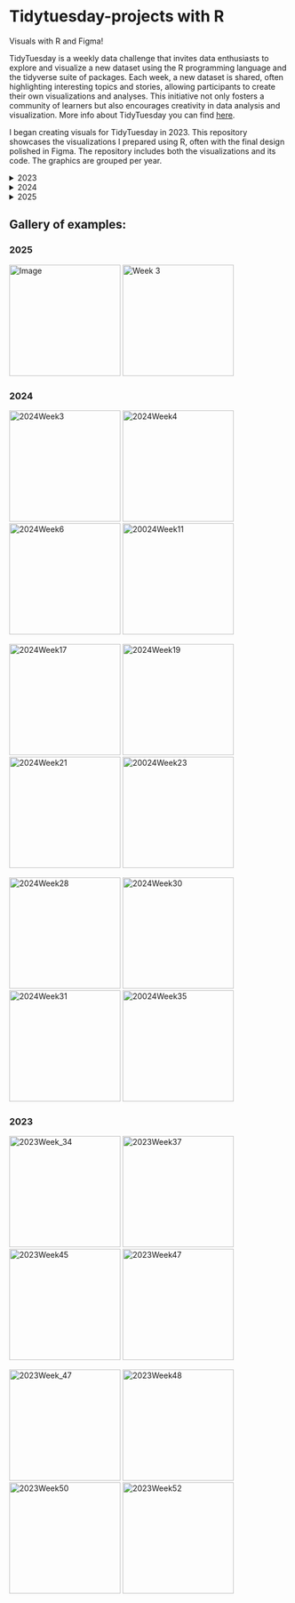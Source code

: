 # Tidytuesday-projects with R 

Visuals with R and Figma!

TidyTuesday is a weekly data challenge that invites data enthusiasts to explore and visualize a new dataset using the R programming language and the tidyverse suite of packages. Each week, a new dataset is shared, often highlighting interesting topics and stories, allowing participants to create their own visualizations and analyses. This initiative not only fosters a community of learners but also encourages creativity in data analysis and visualization. More info about TidyTuesday you can find [here](https://github.com/rfordatascience/tidytuesday).

I began creating visuals for TidyTuesday in 2023. This repository showcases the visualizations I prepared using R, often with the final design polished in Figma. The repository includes both the visualizations and its code. The graphics are grouped per year. 

<details close>
  <summary>2023</summary>

This year was the first time I started preparing graphs for TidyTuesday. Over the year, I created a total of 23 visuals. My main goal was to familiarize myself with ggplot2 and explore different types of plots.

### Week 28 | Global Surface Temperatures
This week's data is sourced from NASA GISS Surface Temperature Analysis (GISTEMP v4). It consists of global and hemispheric monthly means and zonal annual means, combining land, air, and sea-surface temperature anomalies (Land-Ocean Temperature Index, L-OTI). To visualize this data, I chose a heatmap, providing an intuitive and visually appealing representation of temperature patterns. 

Check the code [here](https://github.com/ZoiDiama/My-tidytuesday-projects/blob/4af0c90acb7b5255ed37e3b07756bb30bed0bf0a/Code/2023/Week28Global%20Surface%20Temperatures#L1C1-L80C4).

![TT2023Week28](https://github.com/ZoiDiama/My-tidytuesday-projects/assets/139105670/67775e46-398d-4823-872c-82e1d86e5fc3)


### Week29 | GPT detectors
This week's dataset is sourced from the R data package "detectors," which contains predictions from various GPT detectors. These predictions are based on a research paper titled "GPT Detectors Are Biased Against Non-Native English Writers" by Weixin Liang, Mert Yuksekgonul, Yining Mao, Eric Wu, and James Zou, published in CellPress Patterns. The study revealed that these detectors exhibit a bias against non-native English writers, as they tend to misclassify authentic writing from non-native English speakers as AI-generated. To effectively showcase the distributional characteristics of the predictions from GPT detectors and identify biases or patterns within the data, a violin plot was employed. This plot allowed for the comparison of predictions between detectors, shedding light on potential biases or patterns present in the data.

Check the code [here](https://github.com/ZoiDiama/My-tidytuesday-projects/blob/6af2a7e0af3014c1680eeb3b41d50830f453f767/Code/2023/Week29_GPT_detectors#L1-L33).
  
![TT_2023Week29](https://github.com/ZoiDiama/My-tidytuesday-projects/assets/139105670/8df46a9f-a944-4110-af1e-10c019264a07)


### Week 30 | Scurvy
This week's dataset comes from the medicaldata R package and the Scurvy dataset. The data are based on  James Lind published in 1757  "A Treatise on the Scurvy in Three Parts". Within this study, 12 participants with comparable scurvy severity underwent six distinct therapies. Subsequently, after a six-day period, they were invited to assess the severity of their condition using a 0-3 Likert scale. The graph below showcases the outcomes following the six days of treatment, providing a participant-specific breakdown across each treatment category. 

Check the code [here](https://github.com/ZoiDiama/My-tidytuesday-projects/blob/7daa9b29c8756a2f1d5c6863d426c17231363a8c/Code/2023/Week30_Scurvy#L1C1-L1C1)

![TT2023Week30_Scurvy](https://github.com/ZoiDiama/My-tidytuesday-projects/assets/139105670/13bf6ade-c546-4e59-8028-39acaf8ee92e)


### Week 31 | US States

The data this week comes from three Wikipedia articles: List of states and territories of the United States, List of demonyms for US states and territories, and List of state and territory name etymologies of the United States.

Check the code [here](https://github.com/ZoiDiama/My-tidytuesday-projects/blob/6be7b5fb61a83f814f43331f1c10a063c7d8fd83/Code/2023/Week31#L1-L169)

![TT2023Week31_Scurvy](https://github.com/ZoiDiama/My-tidytuesday-projects/assets/139105670/12d1b3c3-6407-4a11-82a9-73bd49fa21a2)

   
### Week 32 | Hot Ones Episodes
The data this week comes from Wikipedia articles: Hot Ones and List of Hot Ones episodes.

Check the code [here](https://github.com/ZoiDiama/My-tidytuesday-projects/blob/13dc335ddcf54d3f0f1b86576b0bf70f537cebcf/Code/2023/Week32#L1-L77).

![TT2023Week32_Hot](https://github.com/ZoiDiama/My-tidytuesday-projects/assets/139105670/60f46bcf-deb9-41c6-8e33-a7be0c5158b2)

### Week 33 | Spam emails

The data this week comes from Vincent Arel-Bundock's Rdatasets package.

Check the code [here](https://github.com/ZoiDiama/My-tidytuesday-projects/blob/4c8a235621e20b1d3b544c53abe8c451af2217ce/Code/2023/Week%2033#L1-L53)

![TT2023Week33](https://github.com/ZoiDiama/My-tidytuesday-projects/assets/139105670/d38aef5f-de3a-4203-a029-51cc7f140e10)


### Week 34 | Refugees

The data this week comes from PopulationStatistics {refugees} R package. I created a barchart showcasing refugee data trends since 2010, with annotations highlighting the most significant crises during this period.

Check the code [here](https://github.com/ZoiDiama/My-tidytuesday-projects/blob/c0dee5214455870cac4ce6eaad1dafe756ffb145/Code/2023/Week%2034#L1-L114)

![TT2023Week34](https://github.com/ZoiDiama/My-tidytuesday-projects/assets/139105670/5e04df52-dd01-4b6d-a68b-6f9d10ae5e06)

### Week 35 | Fair use

This week's data is sourced from the U.S. Copyright Office Fair Use Index. To illustrate the changing frequency of  use cases over time, across different jurisdictions and their corresponding outcome, I utilized a bubble timeline graph.

Check the code [here](https://github.com/ZoiDiama/My-tidytuesday-projects/blob/ffc7325327f91322c7b4dbc7fbee6c095bb7325f/Code/2023/Week%2035#L1-L78)

![TT2023Week35](https://github.com/ZoiDiama/My-tidytuesday-projects/assets/139105670/2d02c7a1-89a6-4715-a57c-af0fd15f92d2)


### Week 36 | Union Membership in the United States

The data this week comes from the Union Membership, Coverage, and Earnings from the CPS by Barry Hirsch (Georgia State University), David Macpherson (Trinity University), and William Even (Miami University).

Check the code [here](https://github.com/ZoiDiama/My-tidytuesday-projects/blob/e3e0516b72bc8f910db52a65ab83c4960ae77296/Code/2023/Week36#L1-L56)


![TT2023Week36](https://github.com/ZoiDiama/My-tidytuesday-projects/assets/139105670/732b6a58-c086-4567-b666-0ab044448bc5)


### Week 37 | The Global Human Day

The data this week comes from the The Human Chronome Project an initiative based at McGill University in Montreal, from their paper The global human day in PNAS and the associated dataset on Zenodo.

Check the code [here](https://github.com/ZoiDiama/My-tidytuesday-projects/blob/1a44f946eedf2792eb651dc56ea671d34e92d1cb/Code/2023/Week%2037#L1-L54)


![TT2023Week37](https://github.com/ZoiDiama/My-tidytuesday-projects/assets/139105670/9e5e3cfb-6ea0-41bf-b34b-f70c598c2998)

### Week 39 | Roy Kent F**k count

The data this week comes from Deepsha Menghani who created the dataset by watching the show and counting the number of F-cks used in sentences and as gestures.

Check the code [here](https://github.com/ZoiDiama/My-tidytuesday-projects/blob/4fe4900d1905b7c44c82a0a5f130e76c474cef55/Code/2023/Week%2039#L1-L121)

![TT2023Week39](https://github.com/ZoiDiama/My-tidytuesday-projects/assets/139105670/f1dc9f0f-7722-45b4-ad09-ddd4c147171a)

### Week 40 | US Government Grant Opportunities

The data this week comes from the R4DS Online Learning Community who exported all grants past and present listed on Grants.gov.

Check the code [here](https://github.com/ZoiDiama/My-tidytuesday-projects/blob/af8e13c0940b29831ed075fb7399c757a2330d05/Code/2023/Week%2040#L1-L225)

![TT2023Week40](https://github.com/ZoiDiama/My-tidytuesday-projects/assets/139105670/29152280-9b60-45c9-a3c0-6bc00c14d96c)

### Week 41 | Haunted Places in the United States

The data this week comes from a compilation of Haunted Places in the United States. The dataset was compiled by Tim Renner, using The Shadowlands Haunted Places Index, and shared on data.world.

Check the code [here](https://github.com/ZoiDiama/My-tidytuesday-projects/blob/709119e62b0e3bc35237645ae7b1a69fc809203f/Code/2023/Week%2041#L1-L104)

![TT2023Week41](https://github.com/ZoiDiama/My-tidytuesday-projects/assets/139105670/51d512bf-aaa1-47e2-b2a1-a3c2102f1e83)


### Week 42 | Taylor Swift data

The data this week comes from taylor R package from W. Jake Thompson which is a curated data set of Taylor Swift songs, including lyrics and audio characteristics. The data comes from Genius and the Spotify API.

Check the code [here](https://github.com/ZoiDiama/My-tidytuesday-projects/blob/af8e13c0940b29831ed075fb7399c757a2330d05/Code/2023/Week%2040#L1-L225)

![TT2023Week42](https://github.com/ZoiDiama/My-tidytuesday-projects/assets/139105670/f6d60abd-3528-4695-b57e-ae55b8bce229)


### Week 44 | Horror Legends
The data this week comes from snopes.com. 

Check the code [here](https://github.com/ZoiDiama/My-tidytuesday-projects/blob/2bf0d72551409886a1896a4630b7e03d93e2baeb/Code/2023/Week_44#L1-L112)

![TT2023Week44](https://github.com/ZoiDiama/My-tidytuesday-projects/assets/139105670/8feafe29-ccb0-4a53-ae07-66274c121e56)

### Week 45 | US House Election Results
The data this week comes from the MIT Election Data and Science Lab (MEDSL). 

Check the code[here](https://github.com/ZoiDiama/My-tidytuesday-projects/blob/710960a0d90b446587f63b8278db370592f36ac9/Code/2023/Week_45#L1-L109)

![TT2023Week45](https://github.com/ZoiDiama/My-tidytuesday-projects/assets/139105670/178bc72c-446d-4e89-8fa7-43c72702687d)

### Week 46 | Diwali Sales Data

The data this week comes from sales data for a retail store during the Diwali festival period in India.The graph was prepared with ggplot while the final editing was completed in Figma. 

Check the code [here](https://github.com/ZoiDiama/My-tidytuesday-projects/blob/19fcb485eabf89799b0f6dcf633dc368ec0dfc24/Code/2023/Week_46#L1-L110)

![TT2023Week46](https://github.com/ZoiDiama/My-tidytuesday-projects/assets/139105670/dfd68c4a-b76c-4cef-86de-9a56716df71c)

### Week 47 | R-Ladies Chapter Events

The data this week comes from  R-Ladies Global Website .The graph was prepared with ggplot while the final editing was completed in Figma. 

Check the code [here](https://github.com/ZoiDiama/My-tidytuesday-projects/blob/40cc4b705016af1cc0df352ec898fa3ef69f8f06/Code/2023/Week_47#L1-L99)

![TT_week_47_2023](https://github.com/ZoiDiama/My-tidytuesday-projects/assets/139105670/c99ebfef-6131-445d-b7bf-26995e016479)

### Week 48 | Doctor Who Episodes

The data this week comes from  Wikipedia's [List of Doctor Who episodes] via the {datardis} package.The graph was prepared with ggplot while the final editing was completed in Figma. 

Check the code [here](https://github.com/ZoiDiama/My-tidytuesday-projects/blob/ed0ed78637ff67ee5d48e5e85db7b775f7d33863/Code/2023/Week%2048#L1-L88)

![DR WHO](https://github.com/ZoiDiama/My-tidytuesday-projects/assets/139105670/91bbf2f5-a325-4bad-b9a0-df98a108f8f4)

### Week 49 | Life Expectancy

The data this week comes from  the Our World in Data Life Expectancy report.The graph was prepared with ggplot while the final editing was completed in Figma. 

Check the code [here](https://github.com/ZoiDiama/My-tidytuesday-projects/blob/bc38a04d5ce5cd5eda059e300d0c3e6268640ff1/Code/2023/Week%2049#L1-L206)

![TT2023Week49 (1)](https://github.com/ZoiDiama/My-tidytuesday-projects/assets/139105670/b39a69d7-9956-4b1d-b73a-79975f7742c0)

### Week 50 | Holiday movies

The data this week comes from the Internet Movie Database.The graph was prepared with ggplot. 

Check the code [here](https://github.com/ZoiDiama/My-tidytuesday-projects/blob/6da4d041fa6465cb4babbfcef87baacf722c6526/Code/2023/Week%2050#L1-L70)

![TT2023Week50](https://github.com/ZoiDiama/My-tidytuesday-projects/assets/139105670/6b6f7ec6-f51a-4d11-93c4-6935b3a0dfb7)

### Week 51 | Holiday Episodes

The data this week comes from the Internet Movie Database.The graph was prepared with ggplot while the final editing was completed in Figma. Inspired by [https://www.behance.net/gallery/13486555/Infographic-Data-Visualisation-Collection. ](https://www.behance.net/gallery/13486555/Infographic-Data-Visualisation-Collection).

Check the code [here](https://github.com/ZoiDiama/My-tidytuesday-projects/blob/f9b056a141896d82d1989c40e32df7c31e016440/Code/2023/Week%2051#L1-L113)

![TT2023Week51 2](https://github.com/ZoiDiama/My-tidytuesday-projects/assets/139105670/d5753874-dfef-417a-8121-721547df9c17)

### Week 52 | R structure package

The data this week comes from {pkgstats} R package .The graph was prepared with ggplot. 

Check the code [here](https://github.com/ZoiDiama/My-tidytuesday-projects/blob/9b5737a31939ec63b1dce6bab338afc334b51264/Code/2023/Week%2052#L1-L105)

![TT2023Week52](https://github.com/ZoiDiama/My-tidytuesday-projects/assets/139105670/c6373430-32e8-4e76-bf50-64a394adf0db)

</details>

<details close>
  <summary>2024</summary>

This was my second year making graphs for TidyTuesday. I created 40 visuals throughout the year. Along with improving my plot designs, I also focused on typography, colors etc. I used Figma to polish my final designs. My work included both traditional plots (bar, line, pie) and creative ones like streamgraphs, jitter plots, and alluvial diagrams.

### Week 2 | Canadian Hockey Players

The data this week comes from Statistics Canada .The graph was prepared with ggplot. Instead of considering birth month, my focus shifted to analyzing the height variations between Canadian and international players in the NHL.

Check the code [here](https://github.com/ZoiDiama/My-tidytuesday-projects/blob/aa0cd9959aba935d81078f7819e115eda1b68644/Code%202024/Week%202#L1-L112)

![TT2024Week2](https://github.com/ZoiDiama/My-tidytuesday-projects/assets/139105670/3e34abdf-e0ba-4670-8f95-2953f567202e)

### Week 3 | US Polling Places 2012-2020

The data this week comes from The Center for Public Integrity.The graph was prepared with ggplot and final edits were made with Figma. 

Check the code [here](https://github.com/ZoiDiama/My-tidytuesday-projects/blob/d8a5766568746806823ed1b87035e3ffac8989c7/Code%202024/Week%203#L1-L125)

![TT2024Week3_figma](https://github.com/ZoiDiama/My-tidytuesday-projects/assets/139105670/f46600d3-404e-4311-ba10-0a70cb816225)

### Week 4 | Educational attainment of young people in English towns

The data this week comes from The UK Office for National Statistics.The graph was prepared with ggplot  and final edits were made with Figma.

Check the code [here](https://github.com/ZoiDiama/My-tidytuesday-projects/blob/64db00486dd77f856422b0809e53fbfbd246e4a2/Code%202024/Week%204#L1-L103)

![TT2024_week4_Figma](https://github.com/ZoiDiama/My-tidytuesday-projects/assets/139105670/db7b8751-7329-471d-823b-d87af7aec162)

### Week 5 | Groundhog predictions

The data this week comes from groundhog-day.com.The graph was prepared with ggplot and final edits were made with Figma.

Check the code [here](https://github.com/ZoiDiama/My-tidytuesday-projects/blob/ef098be27a5f5c4acf24f23f826bbb86e62c429f/Code%202024/Week%205#L1-L131)

![TT2024Week5_figma](https://github.com/ZoiDiama/My-tidytuesday-projects/assets/139105670/b01a4e95-09ba-4e46-9ff7-55c2f93ecb03)

### Week 6 | A few world heritage sites

This week we analyse a small subset of UNESCO World Heritage Sites and we are inspired by the "1 dataset, 100 visualizations" project made by Ferdio.The graph was prepared with ggplot  and final edits were made with Figma.

Check the code [here](https://github.com/ZoiDiama/My-tidytuesday-projects/blob/86d5c3e78cde7efd6646e7a29cd185675f073cb8/Code%202024/Week%206#L1-L106)

![TT2024Week6_figma](https://github.com/ZoiDiama/My-tidytuesday-projects/assets/139105670/15b0710c-a43a-40ed-b665-35adb7ea463e)
  
### Week 7 | Valentine's Day Consumer Data

This week we analyse Valentine's Day survey data by Valentine's Day Data Center .The graph was prepared with ggplot and final edits were made with Figma.

Check the code [here](https://github.com/ZoiDiama/My-tidytuesday-projects/blob/3bd5adfb5a71c7e8fc2dc3425116f6b2944ea5ba/Code%202024/Week%207#L1-L118)

![TT2024Week7 2 (2)](https://github.com/user-attachments/assets/537bff22-bf4c-45dc-8f73-b1c4e9a61dda)

### Week 8 | R Consortium ISC Grants

This week we analyse R Consortium ISC Grants data.The graph was prepared with ggplot and final edits were made with Figma.

Check the code [here](https://github.com/ZoiDiama/My-tidytuesday-projects/blob/5beb4b3fa38b9d99f2f42c8ab63d893b6c22f335/Code%202024/Week%208#L1)

![Group 75](https://github.com/ZoiDiama/My-tidytuesday-projects/assets/139105670/9b94e522-3a19-4162-94fa-6637d31eee09)

### Week 9 | Leap Day

This week we analyse the data from the February 29 article on Wikipedia..The graph was prepared with ggplot.

Check the code [here](https://github.com/ZoiDiama/My-tidytuesday-projects/blob/d937c79cf26a4108c5e1fcfb797fb22d46a5de8b/Code%202024/Week%209#L1-L125)

![TT2024Week7](https://github.com/ZoiDiama/My-tidytuesday-projects/assets/139105670/8b77e788-f67f-40ca-86e7-6fa77dccd78f)

### Week 10 | Trash Wheel Collection Data

Check the code [here](https://github.com/ZoiDiama/My-tidytuesday-projects/blob/3f0266042d104c20fabcf24a6c7169be5d9c9a45/Code%202024/Week%2010#L1-L139)

![TT2024Week10 1](https://github.com/ZoiDiama/My-tidytuesday-projects/assets/139105670/8f266ebe-3213-4778-9f92-0a514ff867ce)

### Week 11 | Fiscal Sponsors

Check the code [here](https://github.com/ZoiDiama/My-tidytuesday-projects/blob/a3c5c45bf840b70d0211d0598a9ca383fee054b7/Code%202024/Week%2011#L1-L105)

![TT2024Week11 1 (2)](https://github.com/user-attachments/assets/05300f56-6308-49b6-9649-0d8c974da782)


### Week 11 | 2023 & 2024 US Solar Eclipses

Check the code [here](https://github.com/ZoiDiama/My-tidytuesday-projects/blob/46091eedd4006e021069708f9b899fe50fd2271a/Code%202024/Week%2015#L1)

![TT2024Week_15](https://github.com/user-attachments/assets/8543f4a4-823c-47ed-b95d-3e04b5a780e3)

### Week 14 | Du Bois Visualization Challenge 2024

Check the code [here](https://github.com/ZoiDiama/My-tidytuesday-projects/blob/d7d51bd24dab23a1d830bd831b0dbda36a3d9d99/Code%202024/Week%2014#L1)

![TT2024Week_14](https://github.com/user-attachments/assets/33a09c59-c003-4bad-85ed-af7407da9831)


### Week 17 | Objects Launched into Space

The graph was prepared in R and the final desing was made with Figma. 

Check the code [here](https://github.com/ZoiDiama/My-tidytuesday-projects/blob/184db5c457c1acbecae3d535969d114b2953d04b/Code%202024/Week%2017#L1-L114)

![TT2024Week17 1 (1)](https://github.com/user-attachments/assets/7472f043-b27e-4df1-acae-ea52e11bfc00)

### Week 18 | Worldwide Bureaucracy Indicators

The graph was prepared in R and the final desing was made with Figma. 

Check the code [here](https://github.com/ZoiDiama/My-tidytuesday-projects/blob/a268923887c2e0dbb4c74e436270bacab9cd7dcf/Code%202024/Week%2018#L1-L120)

![TT_week_18](https://github.com/user-attachments/assets/d5b029d8-c347-4e80-8e45-c7c17520fdab)

### Week 19 | Rolling Stone Album Rankings

The graph was prepared in R. 

Check the code [here](https://github.com/ZoiDiama/My-tidytuesday-projects/blob/4adae83b6a904462068498f2e1ceeac5d9ee8341/Code%202024/week%2019#L1)

![TT2024Week19](https://github.com/user-attachments/assets/6a5d83fd-137d-4f85-908b-5cc4b8d82c5e)

### Week 20 | The Great American Coffee Taste Test

Check the code [here](https://github.com/ZoiDiama/My-tidytuesday-projects/blob/4e3a9dde83fdf102f7e855d8844681f7740e924b/Code%202024/Week%2020#L1-L121)

![TT2024Week20_figma](https://github.com/ZoiDiama/My-tidytuesday-projects/assets/139105670/096576c8-e92b-43ad-ac1a-c7f3100d5662)

### Week 21 | Carbon Majors Emissions Data

Check the code [here](https://github.com/ZoiDiama/My-tidytuesday-projects/blob/b63fbd144ad42467cc1ca117154806f1c6e917bc/Code%202024/Week%2021#L1-L122)

![TT2024Week21](https://github.com/ZoiDiama/My-tidytuesday-projects/assets/139105670/5c1047d9-02ab-42a3-9332-4f9d6f8f9896)

### Week 22 | Lisa's Vegetable Garden Data

The graph was prepared in R and the final desing was made with Figma. 

Check the code [here](https://github.com/ZoiDiama/My-tidytuesday-projects/blob/10c1df73bad064ae65d907baddf811b8052eaa6c/Code%202024/Week%2022#L1-L89)

![week22 (1)](https://github.com/user-attachments/assets/5ac02908-283b-4e14-8266-4ccd869ac63b)

### Week 23 | Cheese

The graph was prepared in R and the final desing was made with Figma. 

Check the code [here](https://github.com/ZoiDiama/My-tidytuesday-projects/blob/6bf695c266dc37f3208916cc440ac46a88c36e23/Code%202024/Week%2023#L1)

![TT_week_21 (5)](https://github.com/user-attachments/assets/e7e56354-0688-46be-abc5-75d24bdf56d9)

### Week 24 | Campus Pride Index

The graph was prepared in R and the final desing was made with Figma. 

Check the code [here](https://github.com/ZoiDiama/My-tidytuesday-projects/blob/aa94d605dc46bf26437b1c8395bd5df0f1b54477/Code%202024/Week%2024#L1-L113)

![week 24](https://github.com/user-attachments/assets/c670d6ba-2e64-4bd2-88a3-87f7b6ac9cf6)

### Week 25 | US Federal Holidays

The graph was prepared in R and the final desing was made with Figma. R code inspired by R Coder in https://r-coder.com/calendar-plot-r/

![TT2024Week25](https://github.com/user-attachments/assets/162abb7a-ba89-42ef-8e86-da93ac7730cc)

### Week 26 | tidyRainbow Datasets

The graph was prepared in R. 

Check the code [here](https://github.com/ZoiDiama/My-tidytuesday-projects/blob/595a22cec50665f5d0eaf01a3eaf14423e241eb8/Code%202024/Week%2026#L1-L136)

![TT2024Week26](https://github.com/user-attachments/assets/fdb8bdc3-ee96-4ef9-9bb2-6135922b9128)

### Week 27 | TidyTuesday Datasets

The graph was prepared in R. 

Check the code [here](https://github.com/ZoiDiama/My-tidytuesday-projects/blob/8a59cab2c8736ff4635e3a9c3bed19ddbe63cfd8/Code%202024/Week%2027#L1)

![TT2024Week27](https://github.com/user-attachments/assets/ddd1b541-951d-47dd-9066-f0a100337610)

### Week 28 | David Robinson's TidyTuesday Functions

The graph was prepared in R and the final desing was made with Figma. 

Check the code [here](https://github.com/ZoiDiama/My-tidytuesday-projects/blob/271d3a0c35e28b9d1f05bf9aa0e260486f00ce85/Code%202024/Week%2028#L1)

![TT2024Week_28 2](https://github.com/user-attachments/assets/5ad00671-272a-4b13-b61c-953099c9959a)

### Week 29 | English Women's Football

The graph was prepared in R and the final desing was made with Figma. 

Check the code [here](https://github.com/ZoiDiama/My-tidytuesday-projects/blob/097f7714eb82b8ebafc2bdeb2272d903042ac5a2/Code%202024/Week%2029#L1-L114)

![TT2024Week29 1 (1)](https://github.com/user-attachments/assets/c92ee14b-b922-4053-acaf-e511eb1672c0)

### Week 30 | American Idol

The graph was prepared in R. 

Check the code [here](https://github.com/ZoiDiama/My-tidytuesday-projects/blob/a52f9a85ba62a03fd181332e401e49c8e6933c23/Code%202024/Week%2030#L1-L114)

![TT2024Week30 3](https://github.com/user-attachments/assets/1f42bd6a-827d-4086-a975-c8a4fef92df5)

### Week 31 | Summer Movies

The graph was prepared in R. 

Check the code [here](https://github.com/ZoiDiama/My-tidytuesday-projects/blob/a47d41ade715d330f0535ab138a9fa6c91b4fe17/Code%202024/Week%2031#L1-L111)

![TT2024Week_X 1 (1)](https://github.com/user-attachments/assets/0b84742f-6985-453e-af28-11342ba73764)

### Week 32 | Olympic Medals

The graph was prepared in R and the final desing was made with Figma. 

Check the code [here](https://github.com/ZoiDiama/My-tidytuesday-projects/blob/4dd30f6505e11e8536958c19895670f7029c17b0/Code%202024/Week%2032#L1)

![TT2024Week_32](https://github.com/user-attachments/assets/58885425-6d1e-449c-ae96-651bb62cf2a7)

### Week 33 | World's fair

The graph was prepared in R and the final desing was made with Figma. 

Check the code [here](https://github.com/ZoiDiama/My-tidytuesday-projects/blob/6b5a4aab16044c77c946ca9d6e3face376fca8c2/Code%202024/Week%2033#L1-L99)

![TT2024Week_X 2 (2)](https://github.com/user-attachments/assets/1ed10ba6-f1b4-4df0-8481-3fc303cbd186)

### Week 34 | English Monarchs and Marriages

The graph was prepared in R and the final desing was made with Figma. 

Check the code[here](https://github.com/ZoiDiama/My-tidytuesday-projects/blob/2bf94a1792686da56304532f99218a44787afdef/Code%202024/Week%2034#L1-L138)

![TT2024Week34](https://github.com/user-attachments/assets/f533fbe3-e097-4fb0-9f2f-50502b46f71c)

### Week 35 | The Power Rangers Franchise

The graph was prepared in R and the final desing was made with Figma. 

Check the code[here](https://github.com/ZoiDiama/My-tidytuesday-projects/blob/a96f5bd493cea56cad33739e1710ac2ba18820d6/Code%202024/Week%2035#L1)

![TT2024Week_35](https://github.com/user-attachments/assets/92375c72-fcf2-4aa2-8e82-327f2b19c416)

### Week 36 | Stack Overflow Annual Developer Survey 2024

The graph was prepared in R. 

Check the code [here](https://github.com/ZoiDiama/My-tidytuesday-projects/blob/a17150faa22ad2138433047492754555f7a448da/Code%202024/Week%2036#L1-L129)

![TT2024Week_36](https://github.com/user-attachments/assets/621be1ea-2e86-4af6-b604-08b80148892a)

### Week 37 | Economic Diversity and Student Outcomes

The graph was prepared in R. 

Check the code [here](https://github.com/ZoiDiama/My-tidytuesday-projects/blob/25c6a08ae2cd5e09e90cc671f7f333cee4c2218a/Code%202024/Week%2037#L1)

![TT2024Week_37](https://github.com/user-attachments/assets/cc3a51be-4df9-4996-8c1f-876391f26823)

### Week 38 | Shakespeare Dialogue

The graph was prepared in R and the final desing was made with Figma. 

Check the code [here](https://github.com/ZoiDiama/My-tidytuesday-projects/blob/2e3f3a081a264386db85afcae7f0d68e459c25c0/Code%202024/Week%2038#L1-L138)

![TT2024Week38](https://github.com/user-attachments/assets/e8724fb9-5517-4307-9b78-6d3919c8abb2)

### Week 39 | International Mathematical Olympiad (IMO) Data
The graph was prepared in R and the final desing was made with Adobe Illustrator. 

Check the code [here](https://github.com/ZoiDiama/My-tidytuesday-projects/blob/4b9cd1d82ff4edb40bda0e71898c9627caab4406/Code%202024/Week%2039#L1-L86)

![AI_draft-01](https://github.com/user-attachments/assets/cf30dea1-613f-4509-9c95-b5b69700cefa)


### Week 40 | Chess Game Dataset (Lichess)

The graph was prepared in R and the final desing was made with Figma. 

Check the code [here](https://github.com/ZoiDiama/My-tidytuesday-projects/blob/3b42a9e6d9962d5c98c37605f2aa6887f3b912be/Code%202024/Week%2040#L1-L130)

![TT2024Week40 1](https://github.com/user-attachments/assets/104e538e-3500-4fdb-98f5-99762b803efa)

### Week 41 | National Park Species

The graph was prepared in R.

Check the code [here](https://github.com/ZoiDiama/My-tidytuesday-projects/blob/7c9f06ace9684ca1740b9d0635c9624898230c9f/Code%202024/Week%2041#L1-L130)

![TT2024Week_41](https://github.com/user-attachments/assets/216d65d6-e3bf-4cfa-a5a6-3dc8b97bbf3a)

### Week 42 | Southern Resident Killer Whale Encounters

The graph was prepared in R.

Check the code [here](https://github.com/ZoiDiama/My-tidytuesday-projects/blob/61818796a0bb99468d96e452befa590dfe9e33cb/Code%202024/Week%2042#L1)

![TT2024Week_42](https://github.com/user-attachments/assets/6586b56c-26ac-46d1-9c97-c66f464f995e)

### Week 43 | The CIA World Factbook

The graph was prepared in R. 

Check the code [here](https://github.com/ZoiDiama/My-tidytuesday-projects/blob/0346d4f5c05faafd9dd10a4633c0f8d31551b550/Code%202024/Week%2043#L1-L353)

![TT2024Week_43](https://github.com/user-attachments/assets/b0f9b662-8195-4f6c-b535-1fef2334b335)

### Week 44 | Monster Movies

The graph was prepared in R. 

Check the code [here](https://github.com/ZoiDiama/My-tidytuesday-projects/blob/87f78655143e131f5bfdae880935da727f1b482d/Code%202024/Week%2044#L1)

![TT2024Week_44](https://github.com/user-attachments/assets/4828658b-d45e-4d84-aa08-d0330bca6d1f)

</details>

<details close>
  <summary>2025</summary>

### Week 1 | Bring your own data to start the year!

The graph was prepared in R and Figma. 

Check the code [here](https://github.com/ZoiDiama/My-tidytuesday-projects/blob/6fe630360628c9b56dcd543ce5308ffaaff18055/Code%202025/Week%201#L1)

![Image](https://github.com/user-attachments/assets/e075746a-eea9-4555-ab87-30a395c4d59b)

### Week 2 | posit::conf talks

The graph was prepared in R and Figma. 

Check the code [here](https://github.com/ZoiDiama/My-tidytuesday-projects/blob/7b0e3c0a4277cbda1b0c4ad1f4cf51a9aa9193eb/Code%202025/Week%202#L1)

![Image](https://github.com/user-attachments/assets/0e0c9af7-c589-4143-abf4-d4ce46016a39)

### Week 3 | The History of Himalayan Mountaineering Expeditions

The graph was prepared in R and Figma. 

Check the code [here](https://github.com/ZoiDiama/My-tidytuesday-projects/blob/c6a11fc9464669cf8d3a5eccb5b23297403243fa/Code%202025/Week%203#L1)

![Week 3](https://github.com/user-attachments/assets/0fe0a989-4b98-430e-ab4d-ae1e3781314a)


  </details>

## Gallery of examples: 
### 2025
<p align="left">
  <img src="https://github.com/user-attachments/assets/e075746a-eea9-4555-ab87-30a395c4d59b" alt="Image" width="200"/>
  <img src="https://github.com/user-attachments/assets/0fe0a989-4b98-430e-ab4d-ae1e3781314a" alt="Week 3" width="200"/>
</p>

### 2024
<p align="left">
  <img src="https://github.com/ZoiDiama/My-tidytuesday-projects/assets/139105670/f46600d3-404e-4311-ba10-0a70cb816225" alt="2024Week3" width="200"/>
  <img src="https://github.com/ZoiDiama/My-tidytuesday-projects/assets/139105670/db7b8751-7329-471d-823b-d87af7aec162" alt="2024Week4" width="200"/>
  <img src="https://github.com/ZoiDiama/My-tidytuesday-projects/assets/139105670/15b0710c-a43a-40ed-b665-35adb7ea463e" alt="2024Week6" width="200"/>
  <img src="https://github.com/user-attachments/assets/05300f56-6308-49b6-9649-0d8c974da782" alt="20024Week11" width="200"/>
  </p>
  <p align="left">  
  <img src="https://github.com/user-attachments/assets/7472f043-b27e-4df1-acae-ea52e11bfc00" alt="2024Week17" width="200"/>
  <img src="https://github.com/user-attachments/assets/6a5d83fd-137d-4f85-908b-5cc4b8d82c5e" alt="2024Week19" width="200"/>
  <img src="https://github.com/ZoiDiama/My-tidytuesday-projects/assets/139105670/5c1047d9-02ab-42a3-9332-4f9d6f8f9896" alt="2024Week21" width="200"/>
  <img src="https://github.com/user-attachments/assets/e7e56354-0688-46be-abc5-75d24bdf56d9" alt="20024Week23" width="200"/>  
</p>
<p align="left">  
  <img src="https://github.com/user-attachments/assets/5ad00671-272a-4b13-b61c-953099c9959a" alt="2024Week28" width="200"/>
  <img src="https://github.com/user-attachments/assets/1f42bd6a-827d-4086-a975-c8a4fef92df5" alt="2024Week30" width="200"/>
  <img src="https://github.com/user-attachments/assets/0b84742f-6985-453e-af28-11342ba73764" alt="2024Week31" width="200"/>
  <img src="https://github.com/user-attachments/assets/92375c72-fcf2-4aa2-8e82-327f2b19c416" alt="20024Week35" width="200"/>  
</p>


 
### 2023
<p align="left">  
  <img src="https://github.com/ZoiDiama/My-tidytuesday-projects/assets/139105670/5e04df52-dd01-4b6d-a68b-6f9d10ae5e06" alt="2023Week_34" width="200"/>
  <img src="https://github.com/ZoiDiama/My-tidytuesday-projects/assets/139105670/9e5e3cfb-6ea0-41bf-b34b-f70c598c2998" alt="2023Week37" width="200"/>
  <img src="https://github.com/ZoiDiama/My-tidytuesday-projects/assets/139105670/178bc72c-446d-4e89-8fa7-43c72702687d" alt="2023Week45" width="200"/>
  <img src="https://github.com/ZoiDiama/My-tidytuesday-projects/assets/139105670/dfd68c4a-b76c-4cef-86de-9a56716df71c" alt="2023Week47" width="200"/>
 </p>
 <p align="left">  
  <img src="https://github.com/ZoiDiama/My-tidytuesday-projects/assets/139105670/c99ebfef-6131-445d-b7bf-26995e016479" alt="2023Week_47" width="200"/>
  <img src="https://github.com/ZoiDiama/My-tidytuesday-projects/assets/139105670/91bbf2f5-a325-4bad-b9a0-df98a108f8f4" alt="2023Week48" width="200"/>
  <img src="https://github.com/ZoiDiama/My-tidytuesday-projects/assets/139105670/6b6f7ec6-f51a-4d11-93c4-6935b3a0dfb7" alt="2023Week50" width="200"/>
  <img src="https://github.com/ZoiDiama/My-tidytuesday-projects/assets/139105670/c6373430-32e8-4e76-bf50-64a394adf0db)" alt="2023Week52" width="200"/>
 </p>



















